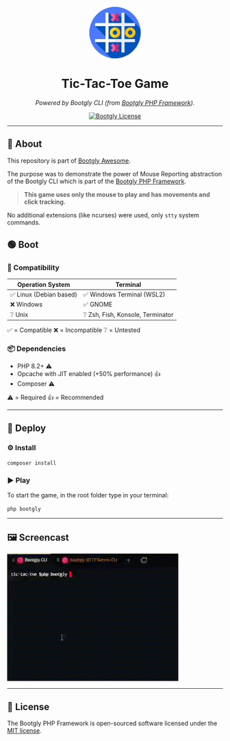 <p align="center">
  <img src="logo.jpg" alt="tic-tac-toe logo" width="120px" height="120px"/>
</p>
<h1 align="center">Tic-Tac-Toe Game</h1>
<p align="center">
  <i>Powered by Bootgly CLI (from <a href="https://packagist.org/packages/bootgly/bootgly-php-framework">Bootgly PHP Framework</a>).</i>
</p>
<p align="center">
  <a href="https://packagist.org/packages/bootgly/bootgly-php-framework">
    <img alt="Bootgly License" src="https://img.shields.io/github/license/bootgly/bootgly-php-framework"/>
  </a>
</p>

---
## 🤔 About
This repository is part of [Bootgly Awesome][BOOTGLY_AWESOME].

The purpose was to demonstrate the power of Mouse Reporting abstraction of the Bootgly CLI which is part of the [Bootgly PHP Framework][BOOTGLY_PHP_FRAMEWORK].

> **This game uses only the mouse to play and has movements and click tracking.**

No additional extensions (like ncurses) were used, only `stty` system commands.

## 🟢 Boot

### 🤝 Compatibility

Operation System | Terminal
--- | ---
✅ Linux (Debian based) | ✅ Windows Terminal (WSL2)
❌ Windows | ✅ GNOME
❔ Unix | ❔ Zsh, Fish, Konsole, Terminator

✅ = Compatible
❌ = Incompatible
❔ = Untested

### 📦 Dependencies

- PHP 8.2+ ⚠️
- Opcache with JIT enabled (+50% performance) 👍
- Composer ⚠️

⚠️ = Required
👍 = Recommended

---

## 🚀 Deploy

### ⚙️ Install

`composer install`

### ▶️ Play

To start the game, in the root folder type in your terminal:

`php bootgly`

---

## 🖼 Screencast
![Classic Snake Game](video.gif "Classic Snake Game - powered by Bootgly CLI")

---

## 📃 License

The Bootgly PHP Framework is open-sourced software licensed under the [MIT license][MIT_LICENSE].


<!-- Links -->
[BOOTGLY_AWESOME]: https://github.com/bootgly/-awesome
[BOOTGLY_PHP_FRAMEWORK]: https://github.com/bootgly/bootgly-php-framework
[MIT_LICENSE]: https://opensource.org/licenses/MIT
